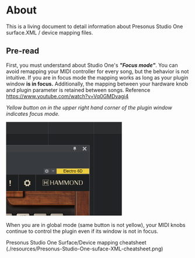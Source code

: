 # About

This is a living document to detail information about Presonus Studio One surface.XML / device mapping files.

## Pre-read

First, you must understand about Studio One's ***"Focus mode"***. You can avoid remapping your MIDI controller for every song, but the behavior is not intuitive. If you are in focus mode the mapping works as long as your plugin window **is in focus.** Additionally, the mapping between your hardware knob and plugin parameter is retained between songs. Reference <https://www.youtube.com/watch?v=Vq0GMDvagi4>

*Yellow button on in the upper right hand corner of the plugin window indicates focus mode.*

![Focus-mode](./resources/S1-focus-mode.png)

When you are in global mode (same button is not yellow), your MIDI knobs continue to control the plugin even if its window is not in focus.

Presonus Studio One Surface/Device mapping cheatsheet (./resources/Presonus-Studio-One-suface-XML-cheatsheet.png)
